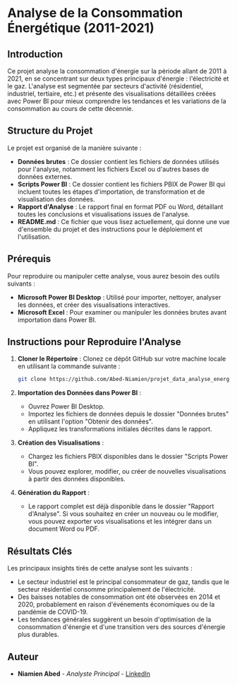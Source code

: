 
# Analyse de la Consommation Énergétique (2011-2021)

## Introduction

Ce projet analyse la consommation d'énergie sur la période allant de 2011 à 2021, en se concentrant sur deux types principaux d'énergie : l'électricité et le gaz. L'analyse est segmentée par secteurs d'activité (résidentiel, industriel, tertiaire, etc.) et présente des visualisations détaillées créées avec Power BI pour mieux comprendre les tendances et les variations de la consommation au cours de cette décennie.

## Structure du Projet

Le projet est organisé de la manière suivante :

- **Données brutes** : Ce dossier contient les fichiers de données utilisés pour l'analyse, notamment les fichiers Excel ou d'autres bases de données externes.
- **Scripts Power BI** : Ce dossier contient les fichiers PBIX de Power BI qui incluent toutes les étapes d'importation, de transformation et de visualisation des données.
- **Rapport d'Analyse** : Le rapport final en format PDF ou Word, détaillant toutes les conclusions et visualisations issues de l'analyse.
- **README.md** : Ce fichier que vous lisez actuellement, qui donne une vue d'ensemble du projet et des instructions pour le déploiement et l'utilisation.

## Prérequis

Pour reproduire ou manipuler cette analyse, vous aurez besoin des outils suivants :

- **Microsoft Power BI Desktop** : Utilisé pour importer, nettoyer, analyser les données, et créer des visualisations interactives.
- **Microsoft Excel** : Pour examiner ou manipuler les données brutes avant importation dans Power BI.

## Instructions pour Reproduire l'Analyse

1. **Cloner le Répertoire** : Clonez ce dépôt GitHub sur votre machine locale en utilisant la commande suivante :
   ```bash
   git clone https://github.com/Abed-Niamien/projet_data_analyse_energetique_france.git
   ```

2. **Importation des Données dans Power BI** :
   - Ouvrez Power BI Desktop.
   - Importez les fichiers de données depuis le dossier "Données brutes" en utilisant l'option "Obtenir des données".
   - Appliquez les transformations initiales décrites dans le rapport.

3. **Création des Visualisations** :
   - Chargez les fichiers PBIX disponibles dans le dossier "Scripts Power BI".
   - Vous pouvez explorer, modifier, ou créer de nouvelles visualisations à partir des données disponibles.

4. **Génération du Rapport** :
   - Le rapport complet est déjà disponible dans le dossier "Rapport d'Analyse". Si vous souhaitez en créer un nouveau ou le modifier, vous pouvez exporter vos visualisations et les intégrer dans un document Word ou PDF.

## Résultats Clés

Les principaux insights tirés de cette analyse sont les suivants :

- Le secteur industriel est le principal consommateur de gaz, tandis que le secteur résidentiel consomme principalement de l'électricité.
- Des baisses notables de consommation ont été observées en 2014 et 2020, probablement en raison d'événements économiques ou de la pandémie de COVID-19.
- Les tendances générales suggèrent un besoin d'optimisation de la consommation d'énergie et d'une transition vers des sources d'énergie plus durables.

## Auteur

- **Niamien Abed** - *Analyste Principal* - [LinkedIn](https://www.linkedin.com/in/abed-niamien-42798a1a0/)
